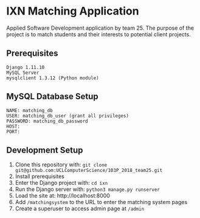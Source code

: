 # IXN Matching Application
Applied Software Development application by team 25. The purpose of the project is to match students and their interests to potential client projects.

## Prerequisites
```
Django 1.11.10
MySQL Server
mysqlclient 1.3.12 (Python module)
```

## MySQL Database Setup
```
NAME: matching_db
USER: matching_db_user (grant all privileges)
PASSWORD: matching_db_password
HOST: 
PORT: 
```

## Development Setup
1. Clone this repository with: `git clone git@github.com:UCLComputerScience/103P_2018_team25.git`
2. Install prerequisites
3. Enter the Django project with: `cd ixn`
4. Run the Django server with: `python3 manage.py runserver`
5. Load the site at: http://localhost:8000
6. Add `/matchingsystem` to the URL to enter the matching system pages
7. Create a superuser to access admin page at `/admin`
